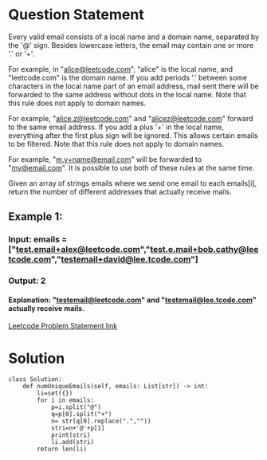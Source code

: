 # Question Statement 

Every valid email consists of a local name and a domain name, separated by the '@' sign. Besides lowercase letters, the email may contain one or more '.' or '+'.

For example, in "alice@leetcode.com", "alice" is the local name, and "leetcode.com" is the domain name.
If you add periods '.' between some characters in the local name part of an email address, mail sent there will be forwarded to the same address without dots in the local name. Note that this rule does not apply to domain names.

For example, "alice.z@leetcode.com" and "alicez@leetcode.com" forward to the same email address.
If you add a plus '+' in the local name, everything after the first plus sign will be ignored. This allows certain emails to be filtered. Note that this rule does not apply to domain names.

For example, "m.y+name@email.com" will be forwarded to "my@email.com".
It is possible to use both of these rules at the same time.

Given an array of strings emails where we send one email to each emails[i], return the number of different addresses that actually receive mails.

 

## Example 1:

### Input: emails = ["test.email+alex@leetcode.com","test.e.mail+bob.cathy@leetcode.com","testemail+david@lee.tcode.com"]
### Output: 2
#### Explanation: "testemail@leetcode.com" and "testemail@lee.tcode.com" actually receive mails.
[Leetcode Problem Statement link](https://leetcode.com/explore/interview/card/google/67/sql-2/3044/) 

# Solution 
```
class Solution:
    def numUniqueEmails(self, emails: List[str]) -> int:
        li=set({})
        for i in emails:
            p=i.split("@")
            q=p[0].split("+")
            n= str(q[0].replace(".",""))
            stri=n+'@'+p[1]
            print(stri)
            li.add(stri)
        return len(li)
 ```           
            
        
